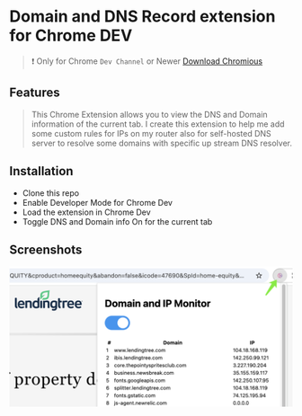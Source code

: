 # Domain and DNS Record extension for Chrome DEV

> :exclamation: Only for Chrome `Dev Channel` or Newer
> [Download Chromious](https://www.chromium.org/getting-involved/dev-channel/)

## Features

> This Chrome Extension allows you to view the DNS and Domain information of the current tab.
> I create this extension to help me add some custom rules for IPs on my router also for self-hosted DNS server to resolve some domains with specific up stream DNS resolver.

## Installation

- Clone this repo
- Enable Developer Mode for Chrome Dev
- Load the extension in Chrome Dev
- Toggle DNS and Domain info On for the current tab

## Screenshots

![Screenshot](./images/screenshot.png "Sapmle Screenshot")
